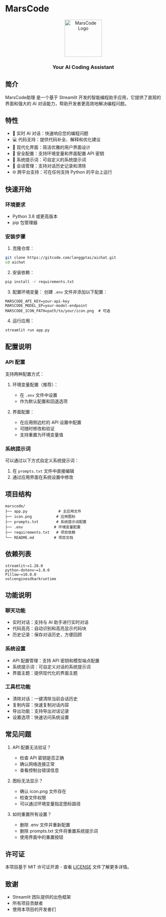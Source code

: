# MarsCode

<div align="center">
    <img src="icon.png" alt="MarsCode Logo" width="120" height="120"/>
    <h3>Your AI Coding Assistant</h3>
</div>

## 简介

MarsCode助理 是一个基于 Streamlit 开发的智能编程助手应用，它提供了直观的界面和强大的 AI 对话能力，帮助开发者更高效地解决编程问题。

## 特性

- 🚀 实时 AI 对话：快速响应您的编程问题
- 💻 代码支持：提供代码补全、解释和优化建议
- 🎨 现代化界面：简洁优雅的用户界面设计
- 🔐 安全配置：支持环境变量和界面配置 API 密钥
- 📝 系统提示词：可自定义的系统提示词
- 💾 会话管理：支持对话历史记录和清除
- 🌐 跨平台支持：可在任何支持 Python 的平台上运行

## 快速开始

### 环境要求

- Python 3.8 或更高版本
- pip 包管理器

### 安装步骤

1. 克隆仓库：
```bash
git clone https://gitcode.com/langgptai/aichat.git
cd aichat
```

2. 安装依赖：
```bash
pip install -r requirements.txt
```

3. 配置环境变量：
创建 `.env` 文件并添加以下配置：
```env
MARSCODE_API_KEY=your-api-key
MARSCODE_MODEL_EP=your-model-endpoint
MARSCODE_ICON_PATH=path/to/your/icon.png  # 可选
```

4. 运行应用：
```bash
streamlit run app.py
```

## 配置说明

### API 配置

支持两种配置方式：
1. 环境变量配置（推荐）：
   - 在 `.env` 文件中设置
   - 作为默认配置和回退选项
   
2. 界面配置：
   - 在应用侧边栏的 API 设置中配置
   - 可随时修改和验证
   - 支持重置为环境变量值

### 系统提示词

可以通过以下方式自定义系统提示词：
1. 在 `prompts.txt` 文件中直接编辑
2. 通过应用界面在系统设置中修改

## 项目结构

```
marscode/
├── app.py              # 主应用文件
├── icon.png           # 应用图标
├── prompts.txt        # 系统提示词配置
├── .env              # 环境变量配置
├── requirements.txt   # 项目依赖
└── README.md         # 项目文档
```

## 依赖列表

```text
streamlit~=1.28.0
python-dotenv~=1.0.0
Pillow~=10.0.0
volcenginesdkarkruntime
```

## 功能说明

### 聊天功能
- 实时对话：支持与 AI 助手进行实时对话
- 代码高亮：自动识别和高亮显示代码块
- 历史记录：保存对话历史，方便回顾

### 系统设置
- API 配置管理：支持 API 密钥和模型端点配置
- 系统提示词：可自定义对话的系统提示词
- 界面主题：提供现代化的界面主题

### 工具栏功能
- 清除对话：一键清除当前会话历史
- 复制内容：快速复制对话内容
- 导出功能：支持导出对话记录
- 设置选项：快速访问系统设置

## 常见问题

1. API 配置无法验证？
   - 检查 API 密钥是否正确
   - 确认网络连接正常
   - 查看控制台错误信息

2. 图标无法显示？
   - 确认 icon.png 文件存在
   - 检查文件权限
   - 可以通过环境变量指定图标路径

3. 如何重置所有设置？
   - 删除 .env 文件并重新配置
   - 删除 prompts.txt 文件将重置系统提示词
   - 使用界面中的重置按钮


## 许可证

本项目基于 MIT 许可证开源 - 查看 [LICENSE](LICENSE) 文件了解更多详情。



## 致谢

- Streamlit 团队提供的出色框架
- 所有项目贡献者
- 使用本项目的开发者们